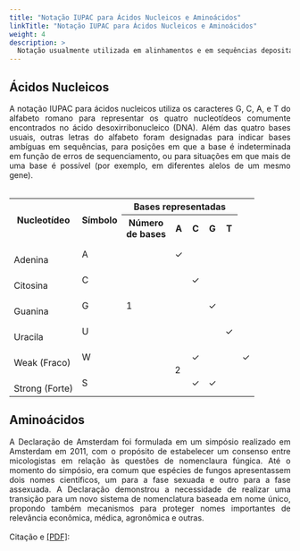 ```yaml
---
title: "Notação IUPAC para Ácidos Nucleicos e Aminoácidos"
linkTitle: "Notação IUPAC para Ácidos Nucleicos e Aminoácidos"
weight: 4
description: >
  Notação usualmente utilizada em alinhamentos e em sequências depositadas nos banco de dados
---
```


## Ácidos Nucleicos

<div align="justify">
A notação IUPAC para ácidos nucleicos utiliza os caracteres G, C, A, e T do alfabeto romano para representar os quatro nucleotídeos comumente encontrados no ácido desoxirribonucleico (DNA). Além das quatro bases usuais, outras letras do alfabeto foram designadas para indicar bases ambíguas em sequências, para posições em que a base é indeterminada em função de erros de sequenciamento, ou para situações em que mais de uma base é possível (por exemplo, em diferentes alelos de um mesmo gene). 
<br><br>
</div>
<div align="center">
</div>
<table>
  <tr>
    <th rowspan="2" style="text-align:center;"><strong>Nucleotídeo</strong></th>
	<th rowspan="2" style="text-align:center;"><strong>Símbolo</strong></th>
	<th colspan="5" style="text-align:center;"><strong>Bases representadas</th></strong></th>
  <tr>
	<th>Número <br>de bases</th>
	<th>A</th>
	<th>C</th>
	<th>G</th>
	<th>T</th>
  <tr>
    <td><br>Adenina</td>
    <td>A</td>
	<td rowspan="5">1</td>
	<td>✓</td>
	<td></td>
	<td></td>
	<td></td>
  </tr> 
  <tr>
    <td><br>Citosina</td>
    <td>C</td>
	<td></td>
	<td>✓</td>
	<td></td>
	<td></td>
  <tr>
    <td><br>Guanina</td>
    <td>G</td>
	<td></td>
	<td></td>
	<td>✓</td>
	<td></td>
  </tr>
    <tr>
    <td><br>Uracila</td>
    <td>U</td>
	<td></td>
	<td></td>
	<td></td>
	<td>✓</td>
  </tr>
  <tr>
    <td><br>Weak (Fraco)</td>
    <td>W</td>
	<td rowspan="6">2</td>
	<td>✓</td>
	<td></td>
	<td></td>
	<td>✓</td>
  </tr> 
    <tr>
    <td><br>Strong (Forte)</td>
    <td>S</td>
	<td></td>
	<td>✓</td>
	<td>✓</td>
	<td></td>
  </tr>
</table> 
<div>
</div>

## Aminoácidos

<div align="justify">
A Declaração de Amsterdam foi formulada em um simpósio realizado em Amsterdam em 2011, com o propósito de estabelecer um consenso entre micologistas em relação às questões de nomenclaura fúngica. Até o momento do simpósio, era comum que espécies de fungos apresentassem dois nomes científicos, um para a fase sexuada e outro para a fase assexuada. A Declaração demonstrou a necessidade de realizar uma transição para um novo sistema de nomenclatura baseada em nome único, propondo também mecanismos para proteger nomes importantes de relevância econômica, médica, agronômica e outras.
<br><br>
Citação e <a href="https://www.ncbi.nlm.nih.gov/pmc/articles/PMC3317370/pdf/ima-2-105.pdf">[PDF]</a>:
<br><br>
</div>



